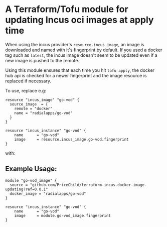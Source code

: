# A Terraform/Tofu module for updating Incus oci images at apply time

When using the incus provider's `resource.incus_image`, an image is downloaded and named with it's fingerprint by default. If you used a docker tag such as `latest`, the incus image doesn't seem to be updated even if a new image is pushed to the remote.

Using this module ensures that each time you hit `tofu apply`, the docker hub api is checked for a newer fingerprint and the image resource is replaced if necessary.

To use, replace e.g:

```
resource "incus_image" "go-vod" {
  source_image  = {
    remote = "docker"
    name = "radialapps/go-vod"
  }
}

resource "incus_instance" "go-vod" {
    name      = "go-vod"
    image     = resource.incus_image.go-vod.fingerprint
}
```

with:

## Example Usage:

```
module "go-vod_image" {
  source = "github.com/PriceChild/terraform-incus-docker-image-updating?ref=0.0.1"
  docker_image = "radialapps/go-vod"
}

resource "incus_instance" "go-vod" {
    name      = "go-vod"
    image     = module.go-vod_image.fingerprint
}
```